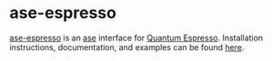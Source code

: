 ase-espresso
============

[ase-espresso](https://github.com/vossjo/ase-espresso) is an [ase](https://wiki.fysik.dtu.dk/ase/) interface for [Quantum Espresso](http://www.quantum-espresso.org/).
Installation instructions, documentation, and examples can be found [here](https://github.com/vossjo/ase-espresso/wiki).